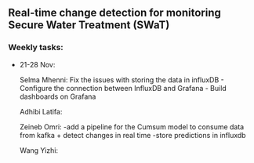## Real-time change detection for monitoring Secure Water Treatment (SWaT)

### Weekly tasks:
- 21-28 Nov:
  
  Selma Mhenni: Fix the issues with storing the data in influxDB
                - Configure the connection between InfluxDB and Grafana
                - Build dashboards on Grafana
 
   Adhibi Latifa:

   Zeineb Omri: -add a pipeline for the Cumsum model to consume data from kafka + detect changes in real time
                -store predictions in influxdb

    Wang Yizhi:
